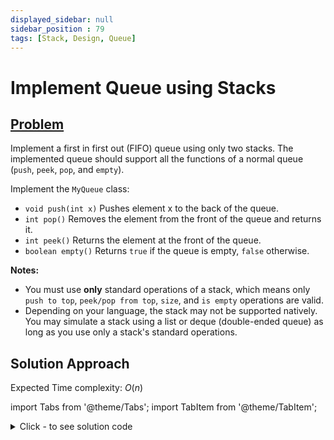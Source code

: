 ```yaml
---
displayed_sidebar: null
sidebar_position : 79
tags: [Stack, Design, Queue]
---
```


# Implement Queue using Stacks

## [Problem](https://leetcode.com/problems/implement-queue-using-stacks/)

<p>Implement a first in first out (FIFO) queue using only two stacks. The implemented queue should support all the functions of a normal queue (<code>push</code>, <code>peek</code>, <code>pop</code>, and <code>empty</code>).</p>

<p>Implement the <code>MyQueue</code> class:</p>

<ul>
	<li><code>void push(int x)</code> Pushes element x to the back of the queue.</li>
	<li><code>int pop()</code> Removes the element from the front of the queue and returns it.</li>
	<li><code>int peek()</code> Returns the element at the front of the queue.</li>
	<li><code>boolean empty()</code> Returns <code>true</code> if the queue is empty, <code>false</code> otherwise.</li>
</ul>

<p><strong>Notes:</strong></p>

<ul>
	<li>You must use <strong>only</strong> standard operations of a stack, which means only <code>push to top</code>, <code>peek/pop from top</code>, <code>size</code>, and <code>is empty</code> operations are valid.</li>
	<li>Depending on your language, the stack may not be supported natively. You may simulate a stack using a list or deque (double-ended queue) as long as you use only a stack&#39;s standard operations.</li>
</ul>

## Solution Approach
Expected Time complexity: $O(n)$

import Tabs from '@theme/Tabs';
import TabItem from '@theme/TabItem';

<details><summary>Click - to see solution code</summary>

<Tabs>
<TabItem value="cpp" label="C++">

```cpp
class MyQueue {
    stack<int> q1, q2;

   public:
    MyQueue() {}

    void push(int x) { q2.push(x); }

    int pop() {
        peek();
        int a = q1.top();
        q1.pop();
        return a;
    }

    int peek() {
        if (q1.empty()) {
            while (!q2.empty()) {
                q1.push(q2.top());
                q2.pop();
            }
        }
        return q1.top();
    }

    bool empty() { return (q1.empty() && q2.empty()); }
};

```
</TabItem>
</Tabs>

</details>
